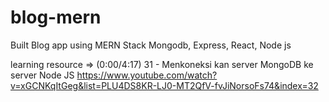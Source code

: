 # blog-mern
Built Blog app using MERN Stack Mongodb, Express, React, Node js

learning resource => (0:00/4:17) 31 - Menkoneksi kan server MongoDB ke server Node JS https://www.youtube.com/watch?v=xGCNKqItGeg&list=PLU4DS8KR-LJ0-MT2QfV-fvJiNorsoFs74&index=32
